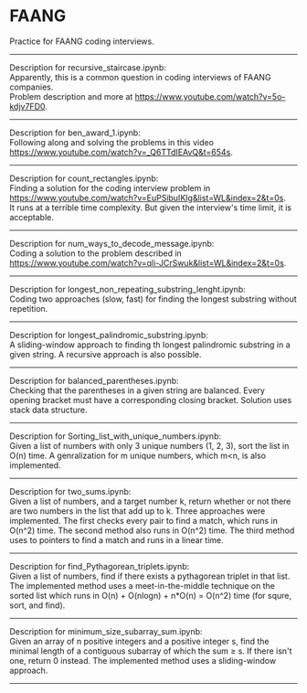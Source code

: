 # FAANG
Practice for FAANG coding interviews.  

-------------------------------------------------------------------------------------------------------------------------

Description for recursive_staircase.ipynb:  
Apparently, this is a common question in coding interviews of FAANG companies.  
Problem description and more at https://www.youtube.com/watch?v=5o-kdjv7FD0.

-------------------------------------------------------------------------------------------------------------------------

Description for ben_award_1.ipynb:    
Following along and solving the problems in this video https://www.youtube.com/watch?v=_Q6TTdIEAvQ&t=654s.

-------------------------------------------------------------------------------------------------------------------------

Description for count_rectangles.ipynb:  
Finding a solution for the coding interview problem in https://www.youtube.com/watch?v=EuPSibuIKIg&list=WL&index=2&t=0s.  
It runs at a terrible time complexity. But given the interview's time limit, it is acceptable.

-------------------------------------------------------------------------------------------------------------------------

Description for num_ways_to_decode_message.ipynb:  
Coding a solution to the problem described in https://www.youtube.com/watch?v=qli-JCrSwuk&list=WL&index=2&t=0s.

-------------------------------------------------------------------------------------------------------------------------

Description for longest_non_repeating_substring_lenght.ipynb:  
Coding two approaches (slow, fast) for finding the longest substring without repetition.

-------------------------------------------------------------------------------------------------------------------------

Description for longest_palindromic_substring.ipynb:  
A sliding-window approach to finding th longest palindromic substring in a given string. A recursive approach is also possible.

-------------------------------------------------------------------------------------------------------------------------

Description for balanced_parentheses.ipynb:  
Checking that the parentheses in a given string are balanced. Every opening bracket must have a corresponding closing bracket. Solution uses stack data structure.

-------------------------------------------------------------------------------------------------------------------------


Description for Sorting_list_with_unique_numbers.ipynb:  
Given a list of numbers with only 3 unique numbers (1, 2, 3), sort the list in O(n) time. A genralization for m unique numbers, which m<n, is also implemented.

-------------------------------------------------------------------------------------------------------------------------

Description for two_sums.ipynb:  
Given a list of numbers, and a target number k, return whether or not there are two numbers in the list that add up to k. Three approaches were implemented. The first checks every pair to find a match, which runs in O(n^2) time. The second method also runs in O(n^2) time. The third method uses to pointers to find a match and runs in a linear time.

-------------------------------------------------------------------------------------------------------------------------

Description for find_Pythagorean_triplets.ipynb:  
Given a list of numbers, find if there exists a pythagorean triplet in that list. The implemented method uses a meet-in-the-middle technique on the sorted list which runs in O(n) + O(nlogn) + n*O(n) = O(n^2) time (for squre, sort, and find).

-------------------------------------------------------------------------------------------------------------------------


Description for minimum_size_subarray_sum.ipynb:  
Given an array of n positive integers and a positive integer s, find the minimal length of a contiguous subarray of which the sum ≥ s. If there isn't one, return 0 instead. The implemented method uses a sliding-window approach.

-------------------------------------------------------------------------------------------------------------------------
